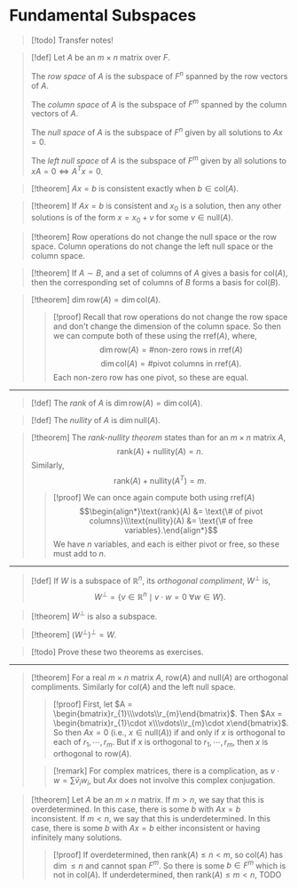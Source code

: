 # Fundamental Subspaces
>[!todo]
>Transfer notes!

>[!def]
>Let $A$ be an $m\times n$ matrix over $F$.
>
>The *row space* of $A$ is the subspace of $F^{n}$ spanned by the row vectors of $A$.
>
>The *column space* of $A$ is the subspace of $F^{m}$ spanned by the column vectors of $A$.
>
>The *null space* of $A$ is the subspace of $F^{n}$ given by all solutions to $Ax=0$.
>
>The *left null space* of $A$ is the subspace of $F^{m}$ given by all solutions to $xA=0 \Leftrightarrow A^{T}x = 0$.

>[!theorem]
>$Ax=b$ is consistent exactly when $b\in \text{col}(A)$.

>[!theorem]
>If $Ax=b$ is consistent and $x_{0}$ is a solution, then any other solutions is of the form $x=x_{0}+v$ for some $v\in \text{null}(A)$.

>[!theorem]
>Row operations do not change the null space or the row space. Column operations do not change the left null space or the column space.

>[!theorem]
>If $A\sim B$, and a set of columns of $A$ gives a basis for $\text{col}(A)$, then the corresponding set of columns of $B$ forms a basis for $\text{col}(B)$.

>[!theorem]
>$\dim \text{row}(A) = \dim \text{col}(A)$.
>
>>[!proof]
>> Recall that row operations do not change the row space and don't change the dimension of the column space. So then we can compute both of these using the $\text{rref}(A)$, where,
>> $$
>> \dim\text{row}(A) = \text{\# non-zero rows in rref}(A)
>> $$
>> $$
>> \dim \text{col}(A) = \text{\# pivot columns in rref}(A).
> >$$
>> Each non-zero row has one pivot, so these are equal.

---

>[!def]
>The *rank* of $A$ is $\dim \text{row}(A)=\dim \text{col}(A)$.

>[!def]
>The *nullity* of $A$ is $\dim \text{null}(A)$.

>[!theorem]
>The *rank-nullity theorem* states than for an $m\times n$ matrix $A$,
>$$\text{rank}(A) + \text{nullity}(A) = n.$$
>Similarly,
>$$\text{rank}(A) + \text{nullity}(A^{T}) = m.$$
>
>>[!proof]
>>We can once again compute both using $\text{rref}(A)$
>>$$\begin{align*}\text{rank}(A) &= \text{\# of pivot columns}\\\text{nullity}(A) &= \text{\# of free variables}.\end{align*}$$
>>We have $n$ variables, and each is either pivot or free, so these must add to $n$.

---

>[!def]
>If $W$ is a subspace of $\mathbb{R}^{n}$, its *orthogonal compliment*, $W^{\perp}$ is,
>$$
>W^{\perp} = \left\{v\in \mathbb{R}^{n} \mid v\cdot w=0\ \forall w\in W\right\}.
$$

>[!theorem]
>$W^{\perp}$ is also a subspace.

>[!theorem]
>$(W^{\perp})^{\perp}=W$.

>[!todo]
>Prove these two theorems as exercises.

---

>[!theorem]
>For a real $m\times n$ matrix $A$, $\text{row}(A)$ and $\text{null}(A)$ are orthogonal compliments.
>Similarly for $\text{col}(A)$ and the left null space.
>>[!proof]
>>First, let $A = \begin{bmatrix}r_{1}\\\vdots\\r_{m}\end{bmatrix}$. Then $Ax = \begin{bmatrix}r_{1}\cdot x\\\vdots\\r_{m}\cdot x\end{bmatrix}$.
>>So then $Ax=0$ (i.e., $x\in \text{null}(A)$) if and only if $x$ is orthogonal to each of $r_{1},\cdots,r_{m}$. But if $x$ is orthogonal to $r_{1},\cdots,r_{m}$, then $x$ is orthogonal to $\text{row}(A)$.
>
>
>
>>[!remark]
>>For complex matrices, there is a complication, as $v\cdot w = \sum\limits \bar{v}_{i}w_{i}$, but $Ax$ does not involve this complex conjugation.

>[!theorem]
>Let $A$ be an $m\times n$ matrix.
>If $m>n$, we say that this is overdetermined. In this case, there is some $b$ with $Ax=b$ inconsistent.
>If $m<n$, we say that this is underdetermined. In this case, there is some $b$ with $Ax=b$ either inconsistent or having infinitely many solutions.
>>[!proof]
>>If overdetermined, then $\text{rank}(A)\le n<m$, so $\text{col}(A)$ has $\dim\le n$ and cannot span $F^{m}$. So there is some $b\in F^{m}$ which is not in $\text{col}(A)$.
>>If underdetermined, then $\text{rank}(A)\le m < n$, TODO

